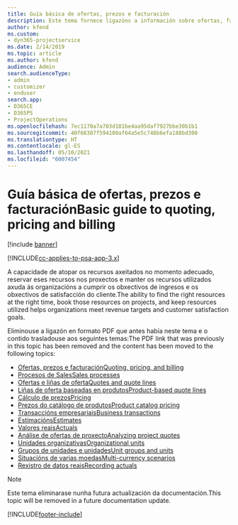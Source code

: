 ```yaml
---
title: Guía básica de ofertas, prezos e facturación
description: Este tema fornece ligazóns a información sobre ofertas, facturación e prezos básicos en Project Service Automation.
author: kfend
ms.custom:
- dyn365-projectservice
ms.date: 2/14/2019
ms.topic: article
ms.author: kfend
audience: Admin
search.audienceType:
- admin
- customizer
- enduser
search.app:
- D365CE
- D365PS
- ProjectOperations
ms.openlocfilehash: 7ec1170a7a703d181be4aa95daf7927bbe30b1b1
ms.sourcegitcommit: 40f68387f594180af64a5e5c748b6efa188bd300
ms.translationtype: HT
ms.contentlocale: gl-ES
ms.lasthandoff: 05/10/2021
ms.locfileid: "6007454"
---
```

# <a name="basic-guide-to-quoting-pricing-and-billing"></a><span data-ttu-id="3f2be-103">Guía básica de ofertas, prezos e facturación</span><span class="sxs-lookup"><span data-stu-id="3f2be-103">Basic guide to quoting, pricing and billing</span></span>

[!include [banner](../../includes/psa-now-project-operations.md)]

[!INCLUDE[cc-applies-to-psa-app-3.x](../../includes/cc-applies-to-psa-app-3x.md)]

<span data-ttu-id="3f2be-104">A capacidade de atopar os recursos axeitados no momento adecuado, reservar eses recursos nos proxectos e manter os recursos utilizados axuda ás organizacións a cumprir os obxectivos de ingresos e os obxectivos de satisfacción do cliente.</span><span class="sxs-lookup"><span data-stu-id="3f2be-104">The ability to find the right resources at the right time, book those resources on projects, and keep resources utilized helps organizations meet revenue targets and customer satisfaction goals.</span></span> 

<span data-ttu-id="3f2be-105">Eliminouse a ligazón en formato PDF que antes había neste tema e o contido trasladouse aos seguintes temas:</span><span class="sxs-lookup"><span data-stu-id="3f2be-105">The PDF link that was previously in this topic has been removed and the content has been moved to the following topics:</span></span>

- [<span data-ttu-id="3f2be-106">Ofertas, prezos e facturación</span><span class="sxs-lookup"><span data-stu-id="3f2be-106">Quoting, pricing, and billing</span></span>](../quote-bill-price.md)
- [<span data-ttu-id="3f2be-107">Procesos de Sales</span><span class="sxs-lookup"><span data-stu-id="3f2be-107">Sales processes</span></span>](../basic-sales-process.md)
- [<span data-ttu-id="3f2be-108">Ofertas e liñas de oferta</span><span class="sxs-lookup"><span data-stu-id="3f2be-108">Quotes and quote lines</span></span>](../basic-quote-lines.md)
- [<span data-ttu-id="3f2be-109">Liñas de oferta baseadas en produtos</span><span class="sxs-lookup"><span data-stu-id="3f2be-109">Product-based quote lines</span></span>](../product-based-quote-lines.md)
- [<span data-ttu-id="3f2be-110">Cálculo de prezos</span><span class="sxs-lookup"><span data-stu-id="3f2be-110">Pricing</span></span>](../basic-pricing.md)
- [<span data-ttu-id="3f2be-111">Prezos do catálogo de produtos</span><span class="sxs-lookup"><span data-stu-id="3f2be-111">Product catalog pricing</span></span>](../product-catalog-pricing.md)
- [<span data-ttu-id="3f2be-112">Transaccións empresariais</span><span class="sxs-lookup"><span data-stu-id="3f2be-112">Business transactions</span></span>](../basic-business-transactions.md)
- [<span data-ttu-id="3f2be-113">Estimacións</span><span class="sxs-lookup"><span data-stu-id="3f2be-113">Estimates</span></span>](../estimates.md)
- [<span data-ttu-id="3f2be-114">Valores reais</span><span class="sxs-lookup"><span data-stu-id="3f2be-114">Actuals</span></span>](../actuals.md)
- [<span data-ttu-id="3f2be-115">Análise de ofertas de proxecto</span><span class="sxs-lookup"><span data-stu-id="3f2be-115">Analyzing project quotes</span></span>](../basic-analyzing-quotes.md)
- [<span data-ttu-id="3f2be-116">Unidades organizativas</span><span class="sxs-lookup"><span data-stu-id="3f2be-116">Organizational units</span></span>](../advanced-organizational.md)
- [<span data-ttu-id="3f2be-117">Grupos de unidades e unidades</span><span class="sxs-lookup"><span data-stu-id="3f2be-117">Unit groups and units</span></span>](../advanced-units.md)
- [<span data-ttu-id="3f2be-118">Situacións de varias moedas</span><span class="sxs-lookup"><span data-stu-id="3f2be-118">Multi-currency scenarios</span></span>](../advanced-currency.md)
- [<span data-ttu-id="3f2be-119">Rexistro de datos reais</span><span class="sxs-lookup"><span data-stu-id="3f2be-119">Recording actuals</span></span>](../advanced-actuals.md)

> [!NOTE]
> <span data-ttu-id="3f2be-120">Este tema eliminarase nunha futura actualización da documentación.</span><span class="sxs-lookup"><span data-stu-id="3f2be-120">This topic will be removed in a future documentation update.</span></span> 


[!INCLUDE[footer-include](../../includes/footer-banner.md)]